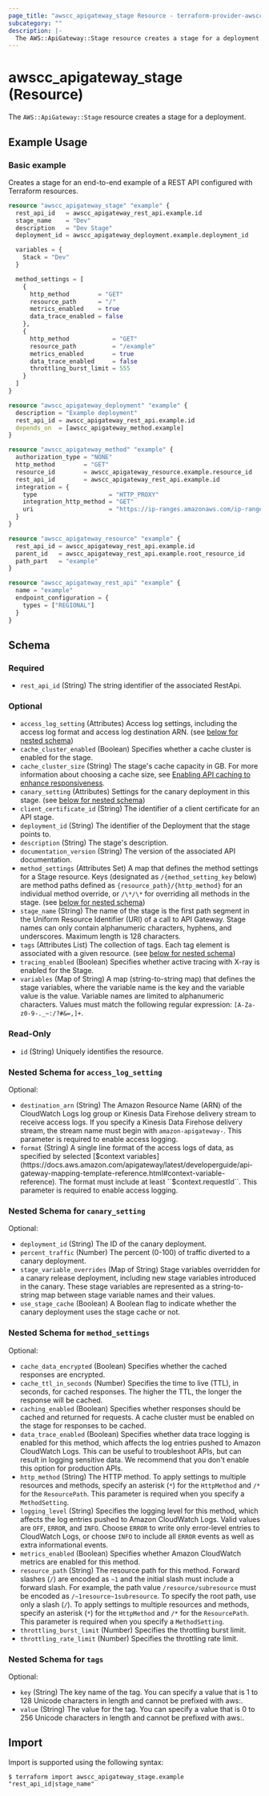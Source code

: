 ```yaml
---
page_title: "awscc_apigateway_stage Resource - terraform-provider-awscc"
subcategory: ""
description: |-
  The AWS::ApiGateway::Stage resource creates a stage for a deployment.
---
```


# awscc_apigateway_stage (Resource)

The ``AWS::ApiGateway::Stage`` resource creates a stage for a deployment.

## Example Usage

### Basic example

Creates a stage for an end-to-end example of a REST API configured with Terraform resources. 
```terraform
resource "awscc_apigateway_stage" "example" {
  rest_api_id   = awscc_apigateway_rest_api.example.id
  stage_name    = "Dev"
  description   = "Dev Stage"
  deployment_id = awscc_apigateway_deployment.example.deployment_id

  variables = {
    Stack = "Dev"
  }

  method_settings = [
    {
      http_method        = "GET"
      resource_path      = "/"
      metrics_enabled    = true
      data_trace_enabled = false
    },
    {
      http_method            = "GET"
      resource_path          = "/example"
      metrics_enabled        = true
      data_trace_enabled     = false
      throttling_burst_limit = 555
    }
  ]
}

resource "awscc_apigateway_deployment" "example" {
  description = "Example deployment"
  rest_api_id = awscc_apigateway_rest_api.example.id
  depends_on  = [awscc_apigateway_method.example]
}

resource "awscc_apigateway_method" "example" {
  authorization_type = "NONE"
  http_method        = "GET"
  resource_id        = awscc_apigateway_resource.example.resource_id
  rest_api_id        = awscc_apigateway_rest_api.example.id
  integration = {
    type                    = "HTTP_PROXY"
    integration_http_method = "GET"
    uri                     = "https://ip-ranges.amazonaws.com/ip-ranges.json"
  }
}

resource "awscc_apigateway_resource" "example" {
  rest_api_id = awscc_apigateway_rest_api.example.id
  parent_id   = awscc_apigateway_rest_api.example.root_resource_id
  path_part   = "example"
}

resource "awscc_apigateway_rest_api" "example" {
  name = "example"
  endpoint_configuration = {
    types = ["REGIONAL"]
  }
}
```

<!-- schema generated by tfplugindocs -->
## Schema

### Required

- `rest_api_id` (String) The string identifier of the associated RestApi.

### Optional

- `access_log_setting` (Attributes) Access log settings, including the access log format and access log destination ARN. (see [below for nested schema](#nestedatt--access_log_setting))
- `cache_cluster_enabled` (Boolean) Specifies whether a cache cluster is enabled for the stage.
- `cache_cluster_size` (String) The stage's cache capacity in GB. For more information about choosing a cache size, see [Enabling API caching to enhance responsiveness](https://docs.aws.amazon.com/apigateway/latest/developerguide/api-gateway-caching.html).
- `canary_setting` (Attributes) Settings for the canary deployment in this stage. (see [below for nested schema](#nestedatt--canary_setting))
- `client_certificate_id` (String) The identifier of a client certificate for an API stage.
- `deployment_id` (String) The identifier of the Deployment that the stage points to.
- `description` (String) The stage's description.
- `documentation_version` (String) The version of the associated API documentation.
- `method_settings` (Attributes Set) A map that defines the method settings for a Stage resource. Keys (designated as ``/{method_setting_key`` below) are method paths defined as ``{resource_path}/{http_method}`` for an individual method override, or ``/\*/\*`` for overriding all methods in the stage. (see [below for nested schema](#nestedatt--method_settings))
- `stage_name` (String) The name of the stage is the first path segment in the Uniform Resource Identifier (URI) of a call to API Gateway. Stage names can only contain alphanumeric characters, hyphens, and underscores. Maximum length is 128 characters.
- `tags` (Attributes List) The collection of tags. Each tag element is associated with a given resource. (see [below for nested schema](#nestedatt--tags))
- `tracing_enabled` (Boolean) Specifies whether active tracing with X-ray is enabled for the Stage.
- `variables` (Map of String) A map (string-to-string map) that defines the stage variables, where the variable name is the key and the variable value is the value. Variable names are limited to alphanumeric characters. Values must match the following regular expression: ``[A-Za-z0-9-._~:/?#&=,]+``.

### Read-Only

- `id` (String) Uniquely identifies the resource.

<a id="nestedatt--access_log_setting"></a>
### Nested Schema for `access_log_setting`

Optional:

- `destination_arn` (String) The Amazon Resource Name (ARN) of the CloudWatch Logs log group or Kinesis Data Firehose delivery stream to receive access logs. If you specify a Kinesis Data Firehose delivery stream, the stream name must begin with ``amazon-apigateway-``. This parameter is required to enable access logging.
- `format` (String) A single line format of the access logs of data, as specified by selected [$context variables](https://docs.aws.amazon.com/apigateway/latest/developerguide/api-gateway-mapping-template-reference.html#context-variable-reference). The format must include at least ``$context.requestId``. This parameter is required to enable access logging.


<a id="nestedatt--canary_setting"></a>
### Nested Schema for `canary_setting`

Optional:

- `deployment_id` (String) The ID of the canary deployment.
- `percent_traffic` (Number) The percent (0-100) of traffic diverted to a canary deployment.
- `stage_variable_overrides` (Map of String) Stage variables overridden for a canary release deployment, including new stage variables introduced in the canary. These stage variables are represented as a string-to-string map between stage variable names and their values.
- `use_stage_cache` (Boolean) A Boolean flag to indicate whether the canary deployment uses the stage cache or not.


<a id="nestedatt--method_settings"></a>
### Nested Schema for `method_settings`

Optional:

- `cache_data_encrypted` (Boolean) Specifies whether the cached responses are encrypted.
- `cache_ttl_in_seconds` (Number) Specifies the time to live (TTL), in seconds, for cached responses. The higher the TTL, the longer the response will be cached.
- `caching_enabled` (Boolean) Specifies whether responses should be cached and returned for requests. A cache cluster must be enabled on the stage for responses to be cached.
- `data_trace_enabled` (Boolean) Specifies whether data trace logging is enabled for this method, which affects the log entries pushed to Amazon CloudWatch Logs. This can be useful to troubleshoot APIs, but can result in logging sensitive data. We recommend that you don't enable this option for production APIs.
- `http_method` (String) The HTTP method. To apply settings to multiple resources and methods, specify an asterisk (``*``) for the ``HttpMethod`` and ``/*`` for the ``ResourcePath``. This parameter is required when you specify a ``MethodSetting``.
- `logging_level` (String) Specifies the logging level for this method, which affects the log entries pushed to Amazon CloudWatch Logs. Valid values are ``OFF``, ``ERROR``, and ``INFO``. Choose ``ERROR`` to write only error-level entries to CloudWatch Logs, or choose ``INFO`` to include all ``ERROR`` events as well as extra informational events.
- `metrics_enabled` (Boolean) Specifies whether Amazon CloudWatch metrics are enabled for this method.
- `resource_path` (String) The resource path for this method. Forward slashes (``/``) are encoded as ``~1`` and the initial slash must include a forward slash. For example, the path value ``/resource/subresource`` must be encoded as ``/~1resource~1subresource``. To specify the root path, use only a slash (``/``). To apply settings to multiple resources and methods, specify an asterisk (``*``) for the ``HttpMethod`` and ``/*`` for the ``ResourcePath``. This parameter is required when you specify a ``MethodSetting``.
- `throttling_burst_limit` (Number) Specifies the throttling burst limit.
- `throttling_rate_limit` (Number) Specifies the throttling rate limit.


<a id="nestedatt--tags"></a>
### Nested Schema for `tags`

Optional:

- `key` (String) The key name of the tag. You can specify a value that is 1 to 128 Unicode characters in length and cannot be prefixed with aws:.
- `value` (String) The value for the tag. You can specify a value that is 0 to 256 Unicode characters in length and cannot be prefixed with aws:.

## Import

Import is supported using the following syntax:

```shell
$ terraform import awscc_apigateway_stage.example "rest_api_id|stage_name"
```
